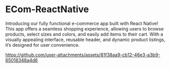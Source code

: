 # ECom-ReactNative

Introducing our fully functional e-commerce app built with React Native! This app offers a seamless shopping experience, allowing users to browse products, select sizes and colors, and easily add items to their cart. With a visually appealing interface, reusable header, and dynamic product listings, it’s designed for user convenience.

https://github.com/user-attachments/assets/81f38aa9-cb12-46e3-a3b9-65018348a4d6

